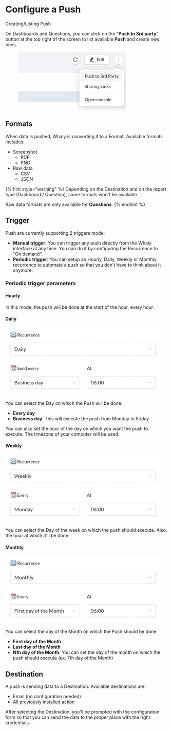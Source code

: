 # Configure a Push

Creating/Listing Push

On Dashboards and Questions, you can click on the "**Push to 3rd party**" button at the top right of the screen to list available **Push** and create new ones.

<figure><img src="../../.gitbook/assets/image (5).png" alt=""><figcaption></figcaption></figure>

## Formats

When data is pushed, Whaly is converting it to a Format. Available formats includes:

* Screenshot
  * PDF
  * PNG
* Raw data
  * CSV
  * JSON

{% hint style="warning" %}
Depending on the Destination and on the report type (Dashboard / Question), some formats won't be available.

Raw data formats are only available for **Questions**.
{% endhint %}

## Trigger

Push are currently supporting 2 triggers mode:

* **Manual trigger**: You can trigger any push directly from the Whaly interface at any time. You can do it by configuring the Recurrence to "On demand".
* **Periodic trigger**: You can setup an Hourly, Daily, Weekly or Monthly recurrence to automate a push so that you don't have to think about it anymore.

### Periodic trigger parameters

#### Hourly

In this mode, the push will be done at the start of the hour, every hour.

#### Daily

![](<../../.gitbook/assets/image (227) (1).png>)

You can select the Day on which the Push will be done:

* **Every day**
* **Business day**: This will execute the push from Monday to Friday

You can also set the hour of the day on which you want the push to execute. The timezone of your computer will be used.

#### Weekly

![](<../../.gitbook/assets/image (193) (1).png>)

You can select the Day of the week on which the push should execute. Also, the hour at which it'll be done.

#### Monthly

![](<../../.gitbook/assets/image (169).png>)

You can select the day of the Month on which the Push should be done:

* **First day of the Month**
* **Last day of the Month**
* **Nth day of the Month**: You can set the day of the month on which the push should execute (ex. 7th day of the Month)

## Destination

A push is sending data to a Destination. Available destinations are:

* Email (no configuration needed)
* [All previously installed action](../actions-catalog/)

After selecting the Destination, you'll be prompted with the configuration form so that you can send the data to the proper place with the right credentials.
